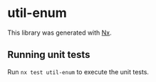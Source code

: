 # util-enum

This library was generated with [Nx](https://nx.dev).

## Running unit tests

Run `nx test util-enum` to execute the unit tests.
